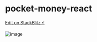 # pocket-money-react

[Edit on StackBlitz ⚡️](https://stackblitz.com/edit/pocket-money-react)

![image](https://user-images.githubusercontent.com/10333049/181515171-175a214e-ffc8-4965-9cea-23ee4e7b2e42.png)
